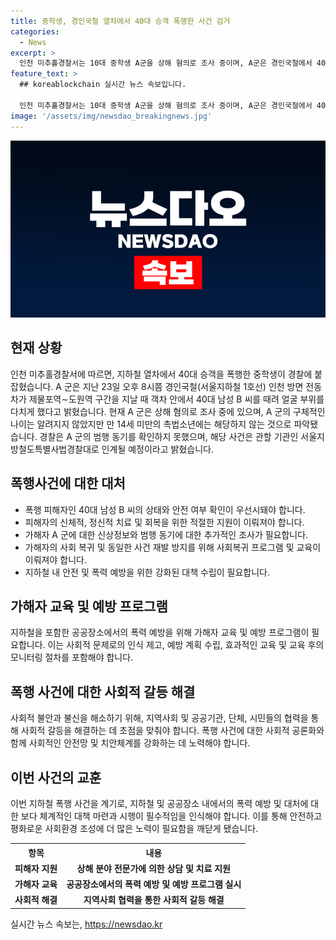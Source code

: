 ```yaml
---
title: 중학생, 경인국철 열차에서 40대 승객 폭행한 사건 검거
categories:
  - News
excerpt: >
  인천 미추홀경찰서는 10대 중학생 A군을 상해 혐의로 조사 중이며, A군은 경인국철에서 40대 승객 B씨를 폭행한 혐의를 받고 있습니다. A군은 14세 미만으로 촉법소년에 해당하지 않으며, 범행 동기는 확인되지 않았습니다. 경찰은 사건을 해당 기관에 인계할 예정입니다. (150자)
feature_text: >
  ## koreablockchain 실시간 뉴스 속보입니다.

  인천 미추홀경찰서는 10대 중학생 A군을 상해 혐의로 조사 중이며, A군은 경인국철에서 40대 승객 B씨를 폭행한 혐의를 받고 있습니다. A군은 14세 미만으로 촉법소년에 해당하지 않으며, 범행 동기는 확인되지 않았습니다. 경찰은 사건을 해당 기관에 인계할 예정입니다. (150자)
image: '/assets/img/newsdao_breakingnews.jpg'
---
```


<p><img src="/assets/img/newsdao_breakingnews.jpg" alt="koreablockchain 속보" /></p>

<h2 data-ke-size="size26">현재 상황</h2>

<p data-ke-size="size16">인천 미추홀경찰서에 따르면, 지하철 열차에서 40대 승객을 폭행한 중학생이 경찰에 붙잡혔습니다. A 군은 지난 23일 오후 8시쯤 경인국철(서울지하철 1호선) 인천 방면 전동차가 제물포역∼도원역 구간을 지날 때 객차 안에서 40대 남성 B 씨를 때려 얼굴 부위를 다치게 했다고 밝혔습니다. 현재 A 군은 상해 혐의로 조사 중에 있으며, A 군의 구체적인 나이는 알려지지 않았지만 만 14세 미만의 촉법소년에는 해당하지 않는 것으로 파악됐습니다. 경찰은 A 군의 범행 동기를 확인하지 못했으며, 해당 사건은 관할 기관인 서울지방철도특별사법경찰대로 인계될 예정이라고 밝혔습니다.</p>

<h2 data-ke-size="size26">폭행사건에 대한 대처</h2>

<ul>
  <li>폭행 피해자인 40대 남성 B 씨의 상태와 안전 여부 확인이 우선시돼야 합니다.</li>
  <li>피해자의 신체적, 정신적 치료 및 회복을 위한 적절한 지원이 이뤄져야 합니다.</li>
  <li>가해자 A 군에 대한 신상정보와 범행 동기에 대한 추가적인 조사가 필요합니다.</li>
  <li>가해자의 사회 복귀 및 동일한 사건 재발 방지를 위해 사회복귀 프로그램 및 교육이 이뤄져야 합니다.</li>
  <li>지하철 내 안전 및 폭력 예방을 위한 강화된 대책 수립이 필요합니다.</li>
</ul>

<h2 data-ke-size="size26">가해자 교육 및 예방 프로그램</h2>

<p data-ke-size="size16">지하철을 포함한 공공장소에서의 폭력 예방을 위해 가해자 교육 및 예방 프로그램이 필요합니다. 이는 사회적 문제로의 인식 제고, 예방 계획 수립, 효과적인 교육 및 교육 후의 모니터링 절차를 포함해야 합니다.</p>

<h2 data-ke-size="size26">폭행 사건에 대한 사회적 갈등 해결</h2>

<p data-ke-size="size16">사회적 불안과 불신을 해소하기 위해, 지역사회 및 공공기관, 단체, 시민들의 협력을 통해 사회적 갈등을 해결하는 데 초점을 맞춰야 합니다. 폭행 사건에 대한 사회적 공론화와 함께 사회적인 안전망 및 치안체계를 강화하는 데 노력해야 합니다.</p>

<h2 data-ke-size="size26">이번 사건의 교훈</h2>

<p data-ke-size="size16">이번 지하철 폭행 사건을 계기로, 지하철 및 공공장소 내에서의 폭력 예방 및 대처에 대한 보다 체계적인 대책 마련과 시행이 필수적임을 인식해야 합니다. 이를 통해 안전하고 평화로운 사회환경 조성에 더 많은 노력이 필요함을 깨닫게 됐습니다.</p>

<table>
    <tr>
        <th>항목</th>
        <th>내용</th>
    </tr>
    <tr>
        <td style="text-align: center; height: 17px;"><b>피해자 지원</b></td>
        <td style="text-align: center; height: 17px;"><b>상해 분야 전문가에 의한 상담 및 치료 지원</b></td>
    </tr>
    <tr>
        <td style="text-align: center; height: 17px;"><b>가해자 교육</b></td>
        <td style="text-align: center; height: 17px;"><b>공공장소에서의 폭력 예방 및  예방 프로그램 실시</b></td>
    </tr>
    <tr>
        <td style="text-align: center; height: 17px;"><b>사회적 해결</b></td>
        <td style="text-align: center; height: 17px;"><b>지역사회 협력을 통한 사회적 갈등 해결</b></td>
    </tr>
</table>
실시간 뉴스 속보는, <a href="https://newsdao.kr" rel="dofollow">https://newsdao.kr</a>


